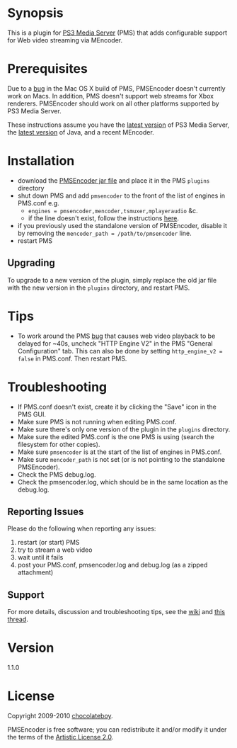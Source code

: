 # Synopsis <a name="Synopsis"></a>

This is a plugin for [PS3 Media Server](http://code.google.com/p/ps3mediaserver/) (PMS) that adds configurable support for Web video streaming via MEncoder.

# Prerequisites <a name="Prerequisites"></a>

Due to a [bug](http://code.google.com/p/ps3mediaserver/issues/detail?id=766) in the Mac OS X build of PMS, PMSEncoder doesn't currently work on Macs. In addition, PMS doesn't support web streams for Xbox renderers. PMSEncoder should work on all other platforms supported by PS3 Media Server.

These instructions assume you have the [latest version](http://ps3mediaserver.org/forum/viewtopic.php?f=2&t=3217) of PS3 Media Server, the [latest version](http://www.java.com/en/download/index.jsp) of Java, and a recent MEncoder.

# Installation <a name="Installation"></a>

* download the [PMSEncoder jar file](http://github.com/downloads/chocolateboy/pmsencoder/pmsencoder-1.1.0.jar) and place it in the PMS `plugins` directory
* shut down PMS and add `pmsencoder` to the front of the list of engines in PMS.conf e.g.
  * `engines = pmsencoder,mencoder,tsmuxer,mplayeraudio` &c.
  * if the line doesn't exist, follow the instructions [here](http://ps3mediaserver.org/forum/viewtopic.php?f=6&t=7435&p=34674#p34674).
* if you previously used the standalone version of PMSEncoder, disable it by removing the `mencoder_path = /path/to/pmsencoder` line.
* restart PMS

## Upgrading <a name="Upgrading"></a>

To upgrade to a new version of the plugin, simply replace the old jar file with the new version in the `plugins` directory, and restart PMS.

# Tips

* To work around the PMS [bug](http://code.google.com/p/ps3mediaserver/issues/detail?id=759) that causes web video playback to be delayed for ~40s, uncheck "HTTP Engine V2" in the PMS "General Configuration" tab. This can also be done by setting `http_engine_v2 = false` in PMS.conf. Then restart PMS.

# Troubleshooting <a name="Troubleshooting"></a>

* If PMS.conf doesn't exist, create it by clicking the "Save" icon in the PMS GUI.
* Make sure PMS is not running when editing PMS.conf.
* Make sure there's only one version of the plugin in the `plugins` directory.
* Make sure the edited PMS.conf is the one PMS is using (search the filesystem for other copies).
* Make sure `pmsencoder` is at the start of the list of engines in PMS.conf.
* Make sure `mencoder_path` is not set (or is not pointing to the standalone PMSEncoder).
* Check the PMS debug.log.
* Check the pmsencoder.log, which should be in the same location as the debug.log.

## Reporting Issues <a name="Help"></a>

Please do the following when reporting any issues:

1. restart (or start) PMS
2. try to stream a web video
3. wait until it fails
4. post your PMS.conf, pmsencoder.log and debug.log (as a zipped attachment)

## Support <a name="Support"></a>

For more details, discussion and troubleshooting tips, see the [wiki](http://wiki.github.com/chocolateboy/pmsencoder/) and [this thread](http://ps3mediaserver.org/forum/viewtopic.php?f=6&t=5002).

# Version <a name="Version"></a>

1.1.0

# License <a name="License"></a>

Copyright 2009-2010 [chocolateboy](mailto:chocolate@cpan.org).

PMSEncoder is free software; you can redistribute it and/or modify it under the terms of the [Artistic License 2.0](http://www.opensource.org/licenses/artistic-license-2.0.php).
